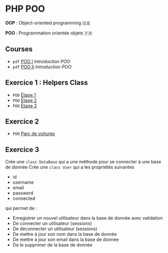 # PHP POO

**OOP** : Object-oriented programming :gb:

**POO** : Programmation orientée objets :fr:

## Courses

* `pdf` [POO I](./Tutoriel%20PHP%20-%20Introduction%20%C3%A0%20la%20POO.pdf) _Introduction POO_
* `pdf` [POO II](./Tutoriel%20PHP%20-%20POO%20partie%202.pdf) _Introduction POO_

## Exercice 1 : Helpers Class

* `POO` [Étape 1](POO-Helpers-Class-etape-1.md)
* `POO` [Étape 2 ](POO-Helpers-Class-etape-2.md)
* `POO` [Étape 3 ](POO-Helpers-Class-etape-3.md)


## Exercice 2

* `POO` [Parc de voitures](POO-Parc-de-voitures.md)

## Exercice 3 

Crée une `class DataBase` qui a une méthode pour se connecter à une base de donnée
Crée une `class User` qui a les propriétés suivantes

- id
- username
- email
- password
- connected

qui permet de :

- Enregistrer un nouvel utilisateur dans la base de donnée avec validation
- De connecter un utilisateur (sessions)
- De déconnecter un utilisateur (sessions)
- De mettre à jour son nom dans la base de donnée
- De mettre à jour son email dans la base de donnée
- De le supprimer de la base de donnée


